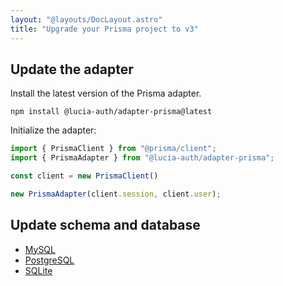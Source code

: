 ```yaml
---
layout: "@layouts/DocLayout.astro"
title: "Upgrade your Prisma project to v3"
---
```


## Update the adapter

Install the latest version of the Prisma adapter.

```
npm install @lucia-auth/adapter-prisma@latest
```

Initialize the adapter:

```ts
import { PrismaClient } from "@prisma/client";
import { PrismaAdapter } from "@lucia-auth/adapter-prisma";

const client = new PrismaClient()

new PrismaAdapter(client.session, client.user);
```

## Update schema and database

- [MySQL](/upgrade-v3/prisma/mysql)
- [PostgreSQL](/upgrade-v3/prisma/postgresql)
- [SQLite](/upgrade-v3/prisma/sqlite)
